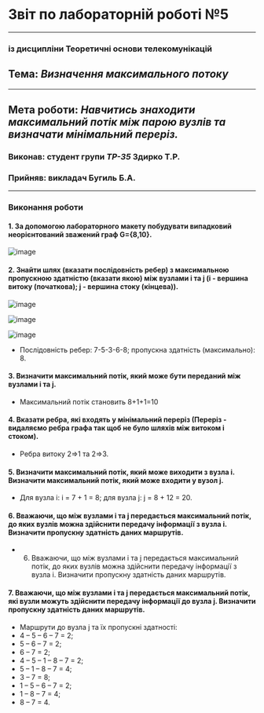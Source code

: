 # Звіт по лабораторній роботі №5
---
### із дисципліни Теоретичні основи телекомунікацій
## Тема: *Визначення максимального потоку*
---
## Мета роботи: *Навчитись знаходити максимальний потік між парою вузлів та визначати мінімальний переріз.*

### Виконав: студент групи *ТР-35* Здирко Т.Р.
### Прийняв: викладач Бугиль Б.А.
---

### Виконання роботи
#### 1.	За допомогою лабораторного макету побудувати випадковий неорієнтований зважений граф G={8,10}.

![image](https://user-images.githubusercontent.com/69114727/118403683-349d8000-b678-11eb-91d8-b16f93965277.png)

#### 2.	Знайти шлях (вказати послідовність ребер) з максимальною пропускною здатністю (вказати якою) між вузлами i та j (i - вершина витоку (початкова); j - вершина стоку (кінцева)).

![image](https://user-images.githubusercontent.com/69114727/118403695-467f2300-b678-11eb-8519-6334d2dd4c9d.png)

![image](https://user-images.githubusercontent.com/69114727/118403712-5434a880-b678-11eb-8999-51db67f4e488.png)

![image](https://user-images.githubusercontent.com/69114727/118403763-9c53cb00-b678-11eb-83c1-6c9e27a5882d.png)


* Послідовність ребер: 7-5-3-6-8; пропускна здатність (максимально): 8. 

#### 3.	Визначити максимальний потік, який може бути переданий між вузлами i та j.
* Максимальний потік становить 8+1+1=10

#### 4.	Вказати ребра, які входять у мінімальний переріз (Переріз - видаляємо ребра графа так щоб не було шляхів між витоком і стоком).
* Ребра витоку 2=>1 та 2=>3.

#### 5.	Визначити максимальний потік, який може виходити з вузла i. Визначити максимальний потік, який може входити у вузол j.
* Для вузла і: і = 7 + 1 = 8; для вузла j: j = 8 + 12 = 20.

#### 6.	Вважаючи, що між вузлами i та j передається максимальний потік, до яких вузлів можна здійснити передачу інформації з вузла і. Визначити пропускну здатність даних маршрутів.
* 6.	Вважаючи, що між вузлами i та j передається максимальний потік, до яких вузлів можна здійснити передачу інформації з вузла і. Визначити пропускну здатність даних маршрутів.

#### 7.	Вважаючи, що між вузлами i та j передається максимальний потік, які вузли можуть здійснити передачу інформації до вузла j. Визначити пропускну здатність даних маршрутів.
* Маршрути до вузла j та їх пропускні здатності:  
* 4 – 5 – 6 – 7 = 2;  
* 5 – 6 – 7 = 2;  
* 6 – 7 = 2;  
* 4 – 5 – 1 – 8 – 7 = 2;  
* 5 – 1 – 8 – 7 = 4;  
* 3 – 7 = 8;  
* 1 – 5 – 6 – 7 = 2;  
* 1 – 8 – 7 = 4;  
* 8 – 7 = 4.
